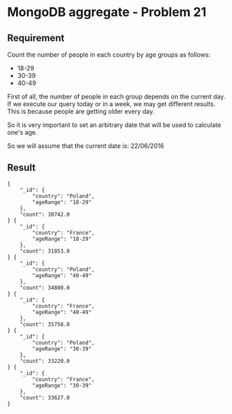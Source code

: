 # MongoDB aggregate - Problem 21

## Requirement

Count the number of people in each country by age groups as follows:

- 18-29
- 30-39
- 40-49

First of all, the number of people in each group depends on the current day. If we execute our query today or in a week, we may get different results. This is because people are getting older every day.

So it is very important to set an arbitrary date that will be used to calculate one's age.

So we will assume that the current date is: 22/06/2016


## Result

```result
{
	"_id": {
		"country": "Poland",
		"ageRange": "18-29"
	},
	"count": 30742.0
} {
	"_id": {
		"country": "France",
		"ageRange": "18-29"
	},
	"count": 31853.0
} {
	"_id": {
		"country": "Poland",
		"ageRange": "40-49"
	},
	"count": 34800.0
} {
	"_id": {
		"country": "France",
		"ageRange": "40-49"
	},
	"count": 35758.0
} {
	"_id": {
		"country": "Poland",
		"ageRange": "30-39"
	},
	"count": 33220.0
} {
	"_id": {
		"country": "France",
		"ageRange": "30-39"
	},
	"count": 33627.0
}

```
